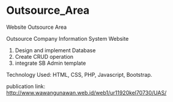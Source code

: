 # Outsource_Area
Website Outsource Area

Outsource Company Information System Website 
1. Design and implement Database 
2. Create CRUD operation 
3. integrate SB Admin template 

Technology Used: HTML, CSS, PHP, Javascript, Bootstrap.

publication link:
http://www.wawangunawan.web.id/web1/ur11920kel70730/UAS/
